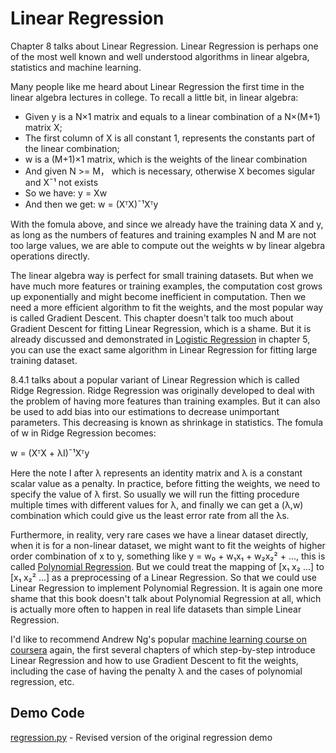 # Linear Regression

Chapter 8 talks about Linear Regression. Linear Regression is perhaps one of the most well known and well understood algorithms in linear algebra, statistics and machine learning.

Many people like me heard about Linear Regression the first time in the linear algebra lectures in college. To recall a little bit, in linear algebra:
- Given y is a N&#00215;1 matrix and equals to a linear combination of a N&#00215;(M+1) matrix X;
- The first column of X is all constant 1, represents the constants part of the linear combination;
- w is a (M+1)&#00215;1 matrix, which is the weights of the linear combination
- And given N >= M， which is necessary, otherwise X becomes sigular and X&#00175;&#00185; not exists
- So we have: y = Xw
- And then we get: w = (X&#07488;X)&#00175;&#00185;X&#07488;y

With the fomula above, and since we already have the training data X and y, as long as the numbers of features and training examples N and M are not too large values, we are able to compute out the weights w by linear algebra operations directly. 

The linear algebra way is perfect for small training datasets. But when we have much more features or training examples, the computation cost grows up exponentially and might become inefficient in computation. Then we need a more efficient algorithm to fit the weights, and the most popular way is called Gradient Descent. This chapter doesn't talk too much about Gradient Descent for fitting Linear Regression, which is a shame. But it is already discussed and demonstrated in [Logistic Regression](../ch05/README.md) in chapter 5, you can use the exact same algorithm in Linear Regression for fitting large training dataset.

8.4.1 talks about a popular variant of Linear Regression which is called Ridge Regression. Ridge Regression was originally developed to deal with the problem of having more features than training examples. But it can also be used to add bias into our estimations to decrease unimportant parameters. This decreasing is known as shrinkage in statistics. The fomula of w in Ridge Regression becomes:

w = (X&#07488;X + &#00955;I)&#00175;&#00185;X&#07488;y

Here the note I after &#00955; represents an identity matrix and &#00955; is a constant scalar value as a penalty. In practice, before fitting the weights, we need to specify the value of &#00955; first. So usually we will run the fitting procedure multiple times with different values for &#00955;, and finally we can get a (&#00955;,w) combination which could give us the least error rate from all the &#00955;s.

Furthermore, in reality, very rare cases we have a linear dataset directly, when it is for a non-linear dataset, we might want to fit the weights of higher order combination of x to y, something like y = w&#008320; + w&#008321;x&#008321; + w&#008322;x&#008322;&#00178; + ..., this is called [Polynomial Regression](https://en.wikipedia.org/wiki/Polynomial_regression). But we could treat the mapping of [x&#008321; x&#008322; ...] to [x&#008321; x&#008322;&#00178; ...] as a preprocessing of a Linear Regression. So that we could use Linear Regression to implement Polynomial Regression. It is again one more shame that this book doesn't talk about Polynomial Regression at all, which is actually more often to happen in real life datasets than simple Linear Regression.

I'd like to recommend Andrew Ng's popular [machine learning course on coursera](https://www.coursera.org/learn/machine-learning) again, the first several chapters of which step-by-step introduce Linear Regression and how to use Gradient Descent to fit the weights, including the case of having the penalty &#00955; and the cases of polynomial regression, etc.

## Demo Code

[regression.py](regression.py) - Revised version of the original regression demo
